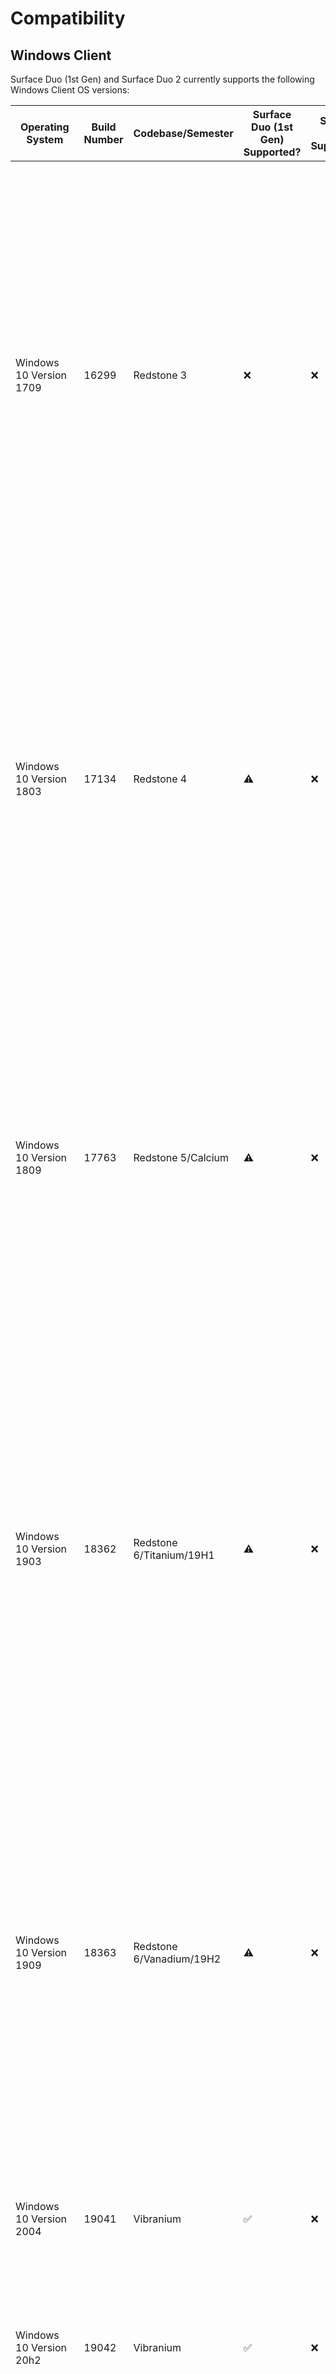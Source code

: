 # Compatibility

## Windows Client

Surface Duo (1st Gen) and Surface Duo 2 currently supports the following Windows Client OS versions:

| Operating System                   | Build Number | Codebase/Semester        | Surface Duo (1st Gen) Supported? | Surface Duo 2 Supported? | Notes for Surface Duo (1st Gen) | Notes for Surface Duo 2 |
|------------------------------------|--------------|--------------------------|----------------------------------|--------------------------|---------------------------------|-------------------------|
| Windows 10 Version 1709            | 16299        | Redstone 3               | ❌                               | ❌                      | While this version fully supports the SoC Core hardware (Timer, Interrupt Controller etc...), the WDF versions supported predate 2.25. Therefore, drivers built using newer WDF versions (like the current ones) will not run on this version without severe modifications. Versions higher fully work due to the "build on older, run on newer" principle. For more information, read [this documentation](https://learn.microsoft.com/en-us/windows-hardware/drivers/wdf/building-a-wdf-driver-for-multiple-versions-of-windows) on the subject. | This version of Windows does not support the System on Chip (SoC) |
| Windows 10 Version 1803            | 17134        | Redstone 4               | ⚠️                               | ❌                      | This version of Windows uses the Windows Display Driver Model version 2.3. The current GPU driver supports WDDM 2.6 as a strict minimum. So GPU acceleration, and both displays will not be working. Only the left display will be working thanks to the UEFI framebuffer support. Some issues are presents in regards to subsystems and cellular as well. | This version of Windows does not support the System on Chip (SoC) |
| Windows 10 Version 1809            | 17763        | Redstone 5/Calcium       | ⚠️                               | ❌                      | This version of Windows uses the Windows Display Driver Model version 2.4. The current GPU driver supports WDDM 2.6 as a strict minimum. So GPU acceleration, and both displays will not be working. Only the left display will be working thanks to the UEFI framebuffer support. Some issues are presents in regards to subsystems and cellular as well. | This version of Windows does not support the System on Chip (SoC) |
| Windows 10 Version 1903            | 18362        | Redstone 6/Titanium/19H1 | ⚠️                               | ❌                      | This version of Windows is not actively tested or developped against anymore and may suffer from some intermittent compatibility issues with newer Driver Releases. It is however meant to have the same hardware support as newer versions of Windows. It can also be used to reieve the ICan0 value to setup phone / cellular call binding on newer versions of Windows. | This version of Windows does not support the System on Chip (SoC) |
| Windows 10 Version 1909            | 18363        | Redstone 6/Vanadium/19H2 | ⚠️                               | ❌                      | This version of Windows is not actively tested or developped against anymore and may suffer from some intermittent compatibility issues with newer Driver Releases. It is however meant to have the same hardware support as newer versions of Windows. It can also be used to reieve the ICan0 value to setup phone / cellular call binding on newer versions of Windows. | This version of Windows does not support the System on Chip (SoC) |
| Windows 10 Version 2004            | 19041        | Vibranium                | ✅                               | ❌                      |                                 | This version of Windows does not support the System on Chip (SoC) |
| Windows 10 Version 20h2            | 19042        | Vibranium                | ✅                               | ❌                      |                                 | This version of Windows does not support the System on Chip (SoC) |
| Windows 10 Version 21h1            | 19043        | Vibranium                | ✅                               | ❌                      |                                 | This version of Windows does not support the System on Chip (SoC) |
| Windows 10 Version 21h2            | 19044        | Vibranium                | ✅                               | ❌                      |                                 | This version of Windows does not support the System on Chip (SoC) |
| Windows 11 Version 21h2            | 22000        | Cobalt                   | ✅                               | ❌                      |                                 | This version of Windows does not support the System on Chip (SoC) |
| Windows 10 Version 22h1            | 19045        | Vibranium                | ✅                               | ❌                      |                                 | This version of Windows does not support the System on Chip (SoC) |
| Windows 10 Version 22h2            | 19046        | Vibranium                | ✅                               | ❌                      |                                 | This version of Windows does not support the System on Chip (SoC) |
| Windows 11 Version 22h2            | 22621        | Nickel                   | ✅                               | ❌                      |                                 | This version of Windows does not support the System on Chip (SoC) |
| Windows 11 Version 23h1            | 22621        | Nickel                   | ✅                               | ❌                      |                                 | This version of Windows does not support the System on Chip (SoC) |
| Windows 11 Version 23h2            | 22631        | Nickel                   | ✅                               | ❌                      |                                 | This version of Windows does not support the System on Chip (SoC) |
| Windows vNext (Germanium Semester) | TBR          | Germanium                | ✅                               | ✅                      |                                 |                         |

❌: Not supported, important issues present

⚠️: Not supported, minor issues present, not actively maintained anymore

✅: Fully supported, known issues present but nothing impactful, actively maintained

---

It should be noted that development primarly is ongoing with the vNext release of Windows 11, and lower versions may be more broken than newer ones. Above table lists all Operating System versions ever released for ARM64 Processors. 1709, 1803 and 1809 are not supported due to being too old to support the Snapdragon™ 855 System on a Chip (SoC).

---

_**© 2020-2024 The Duo WOA Authors**_

_Snapdragon is a registered trademark of Qualcomm Incorporated. Microsoft, the Microsoft Corporate Logo, Windows, Surface, Surface Duo, Windows Hello, Continuum, Hyper-V, and DirectX are registered trademarks of Microsoft Corporation in the United States. Android is a registered trademark of Google LLC. Miracast is a registered trademark of the Wi-Fi Alliance. Other binaries may be copyright Qualcomm Incorporated and Microsoft Surface._

_**Limited emergency calling**_

_Running Windows on your Surface Duo is not a replacement for a proper phone operating system and does not have emergency calling capabilities._

_**Hello from Seattle (US), France, Italy.**_